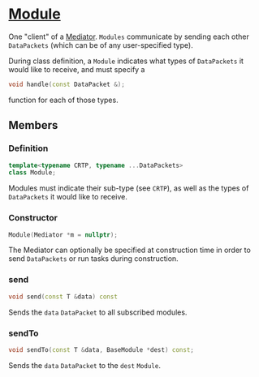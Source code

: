 # [Module](Module.hpp)

One "client" of a [Mediator](Mediator.md). `Modules` communicate by sending each other `DataPackets` (which can be of any user-specified type).

During class definition, a `Module` indicates what types of `DataPackets` it would like to receive, and must specify a

```cpp
void handle(const DataPacket &);
```

function for each of those types.

## Members

### Definition

```cpp
template<typename CRTP, typename ...DataPackets>
class Module;
```

Modules must indicate their sub-type (see `CRTP`), as well as the types of `DataPackets` it would like to receive.

### Constructor

```cpp
Module(Mediator *m = nullptr);
```

The Mediator can optionally be specified at construction time in order to send `DataPackets` or run tasks during construction.

### send

```cpp
void send(const T &data) const
```

Sends the `data` `DataPacket` to all subscribed modules.

### sendTo

```cpp
void sendTo(const T &data, BaseModule *dest) const;
```

Sends the `data` `DataPacket` to the `dest` `Module`.